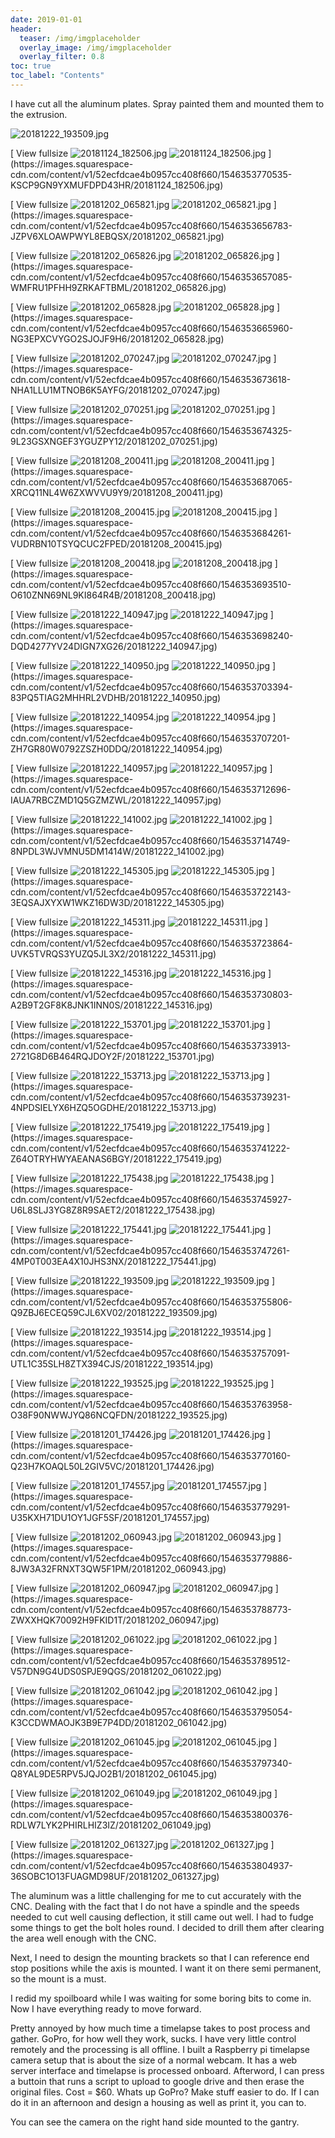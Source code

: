 ```yaml
---
date: 2019-01-01
header:
  teaser: /img/imgplaceholder
  overlay_image: /img/imgplaceholder
  overlay_filter: 0.8
toc: true
toc_label: "Contents"
--- 
```

I have cut all the aluminum plates. Spray painted them and mounted them to the
extrusion.

![20181222_193509.jpg](/img/20181222_193509.jpg)

[ View fullsize
![20181124_182506.jpg](/img/20181124_182506.jpg)
![20181124_182506.jpg](/img/20181124_182506.jpg)
](https://images.squarespace-
cdn.com/content/v1/52ecfdcae4b0957cc408f660/1546353770535-KSCP9GN9YXMUFDPD43HR/20181124_182506.jpg)

[ View fullsize
![20181202_065821.jpg](/img/20181202_065821.jpg)
![20181202_065821.jpg](/img/20181202_065821.jpg)
](https://images.squarespace-
cdn.com/content/v1/52ecfdcae4b0957cc408f660/1546353656783-JZPV6XLOAWPWYL8EBQSX/20181202_065821.jpg)

[ View fullsize
![20181202_065826.jpg](/img/20181202_065826.jpg)
![20181202_065826.jpg](/img/20181202_065826.jpg)
](https://images.squarespace-
cdn.com/content/v1/52ecfdcae4b0957cc408f660/1546353657085-WMFRU1PFHH9ZRKAFTBML/20181202_065826.jpg)

[ View fullsize
![20181202_065828.jpg](/img/20181202_065828.jpg)
![20181202_065828.jpg](/img/20181202_065828.jpg)
](https://images.squarespace-
cdn.com/content/v1/52ecfdcae4b0957cc408f660/1546353665960-NG3EPXCVYGO2SJOJF9H6/20181202_065828.jpg)

[ View fullsize
![20181202_070247.jpg](/img/20181202_070247.jpg)
![20181202_070247.jpg](/img/20181202_070247.jpg)
](https://images.squarespace-
cdn.com/content/v1/52ecfdcae4b0957cc408f660/1546353673618-NHA1LLU1MTNOB6K5AYFG/20181202_070247.jpg)

[ View fullsize
![20181202_070251.jpg](/img/20181202_070251.jpg)
![20181202_070251.jpg](/img/20181202_070251.jpg)
](https://images.squarespace-
cdn.com/content/v1/52ecfdcae4b0957cc408f660/1546353674325-9L23GSXNGEF3YGUZPY12/20181202_070251.jpg)

[ View fullsize
![20181208_200411.jpg](/img/20181208_200411.jpg)
![20181208_200411.jpg](/img/20181208_200411.jpg)
](https://images.squarespace-
cdn.com/content/v1/52ecfdcae4b0957cc408f660/1546353687065-XRCQ11NL4W6ZXWVVU9Y9/20181208_200411.jpg)

[ View fullsize
![20181208_200415.jpg](/img/20181208_200415.jpg)
![20181208_200415.jpg](/img/20181208_200415.jpg)
](https://images.squarespace-
cdn.com/content/v1/52ecfdcae4b0957cc408f660/1546353684261-VUDRBN10TSYQCUC2FPED/20181208_200415.jpg)

[ View fullsize
![20181208_200418.jpg](/img/20181208_200418.jpg)
![20181208_200418.jpg](/img/20181208_200418.jpg)
](https://images.squarespace-
cdn.com/content/v1/52ecfdcae4b0957cc408f660/1546353693510-O610ZNN69NL9KI864R4B/20181208_200418.jpg)

[ View fullsize
![20181222_140947.jpg](/img/20181222_140947.jpg)
![20181222_140947.jpg](/img/20181222_140947.jpg)
](https://images.squarespace-
cdn.com/content/v1/52ecfdcae4b0957cc408f660/1546353698240-DQD4277YV24DIGN7XG26/20181222_140947.jpg)

[ View fullsize
![20181222_140950.jpg](/img/20181222_140950.jpg)
![20181222_140950.jpg](/img/20181222_140950.jpg)
](https://images.squarespace-
cdn.com/content/v1/52ecfdcae4b0957cc408f660/1546353703394-83PQ5TIAG2MHHRL2VDHB/20181222_140950.jpg)

[ View fullsize
![20181222_140954.jpg](/img/20181222_140954.jpg)
![20181222_140954.jpg](/img/20181222_140954.jpg)
](https://images.squarespace-
cdn.com/content/v1/52ecfdcae4b0957cc408f660/1546353707201-ZH7GR80W0792ZSZH0DDQ/20181222_140954.jpg)

[ View fullsize
![20181222_140957.jpg](/img/20181222_140957.jpg)
![20181222_140957.jpg](/img/20181222_140957.jpg)
](https://images.squarespace-
cdn.com/content/v1/52ecfdcae4b0957cc408f660/1546353712696-IAUA7RBCZMD1Q5GZMZWL/20181222_140957.jpg)

[ View fullsize
![20181222_141002.jpg](/img/20181222_141002.jpg)
![20181222_141002.jpg](/img/20181222_141002.jpg)
](https://images.squarespace-
cdn.com/content/v1/52ecfdcae4b0957cc408f660/1546353714749-8NPDL3WJVMNU5DM1414W/20181222_141002.jpg)

[ View fullsize
![20181222_145305.jpg](/img/20181222_145305.jpg)
![20181222_145305.jpg](/img/20181222_145305.jpg)
](https://images.squarespace-
cdn.com/content/v1/52ecfdcae4b0957cc408f660/1546353722143-3EQSAJXYXW1WKZ16DW3D/20181222_145305.jpg)

[ View fullsize
![20181222_145311.jpg](/img/20181222_145311.jpg)
![20181222_145311.jpg](/img/20181222_145311.jpg)
](https://images.squarespace-
cdn.com/content/v1/52ecfdcae4b0957cc408f660/1546353723864-UVK5TVRQS3YUZQ5JL3X2/20181222_145311.jpg)

[ View fullsize
![20181222_145316.jpg](/img/20181222_145316.jpg)
![20181222_145316.jpg](/img/20181222_145316.jpg)
](https://images.squarespace-
cdn.com/content/v1/52ecfdcae4b0957cc408f660/1546353730803-A2B9T2GF8K8JNK1INN0S/20181222_145316.jpg)

[ View fullsize
![20181222_153701.jpg](/img/20181222_153701.jpg)
![20181222_153701.jpg](/img/20181222_153701.jpg)
](https://images.squarespace-
cdn.com/content/v1/52ecfdcae4b0957cc408f660/1546353733913-2721G8D6B464RQJDOY2F/20181222_153701.jpg)

[ View fullsize
![20181222_153713.jpg](/img/20181222_153713.jpg)
![20181222_153713.jpg](/img/20181222_153713.jpg)
](https://images.squarespace-
cdn.com/content/v1/52ecfdcae4b0957cc408f660/1546353739231-4NPDSIELYX6HZQ5OGDHE/20181222_153713.jpg)

[ View fullsize
![20181222_175419.jpg](/img/20181222_175419.jpg)
![20181222_175419.jpg](/img/20181222_175419.jpg)
](https://images.squarespace-
cdn.com/content/v1/52ecfdcae4b0957cc408f660/1546353741222-Z64OTRYHWYAEANAS6BGY/20181222_175419.jpg)

[ View fullsize
![20181222_175438.jpg](/img/20181222_175438.jpg)
![20181222_175438.jpg](/img/20181222_175438.jpg)
](https://images.squarespace-
cdn.com/content/v1/52ecfdcae4b0957cc408f660/1546353745927-U6L8SLJ3YG8Z8R9SAET2/20181222_175438.jpg)

[ View fullsize
![20181222_175441.jpg](/img/20181222_175441.jpg)
![20181222_175441.jpg](/img/20181222_175441.jpg)
](https://images.squarespace-
cdn.com/content/v1/52ecfdcae4b0957cc408f660/1546353747261-4MP0T003EA4X10JHS3NX/20181222_175441.jpg)

[ View fullsize
![20181222_193509.jpg](/img/20181222_193509.jpg)
![20181222_193509.jpg](/img/20181222_193509.jpg)
](https://images.squarespace-
cdn.com/content/v1/52ecfdcae4b0957cc408f660/1546353755806-Q9ZBJ6ECEQ59CJL6XV02/20181222_193509.jpg)

[ View fullsize
![20181222_193514.jpg](/img/20181222_193514.jpg)
![20181222_193514.jpg](/img/20181222_193514.jpg)
](https://images.squarespace-
cdn.com/content/v1/52ecfdcae4b0957cc408f660/1546353757091-UTL1C35SLH8ZTX394CJS/20181222_193514.jpg)

[ View fullsize
![20181222_193525.jpg](/img/20181222_193525.jpg)
![20181222_193525.jpg](/img/20181222_193525.jpg)
](https://images.squarespace-
cdn.com/content/v1/52ecfdcae4b0957cc408f660/1546353763958-O38F90NWWJYQ86NCQFDN/20181222_193525.jpg)

[ View fullsize
![20181201_174426.jpg](/img/20181201_174426.jpg)
![20181201_174426.jpg](/img/20181201_174426.jpg)
](https://images.squarespace-
cdn.com/content/v1/52ecfdcae4b0957cc408f660/1546353770160-Q23H7KOAQL50L2GIV5VC/20181201_174426.jpg)

[ View fullsize
![20181201_174557.jpg](/img/20181201_174557.jpg)
![20181201_174557.jpg](/img/20181201_174557.jpg)
](https://images.squarespace-
cdn.com/content/v1/52ecfdcae4b0957cc408f660/1546353779291-U35KXH71DU1OY1JGF5SF/20181201_174557.jpg)

[ View fullsize
![20181202_060943.jpg](/img/20181202_060943.jpg)
![20181202_060943.jpg](/img/20181202_060943.jpg)
](https://images.squarespace-
cdn.com/content/v1/52ecfdcae4b0957cc408f660/1546353779886-8JW3A32FRNXT3QW5F1PM/20181202_060943.jpg)

[ View fullsize
![20181202_060947.jpg](/img/20181202_060947.jpg)
![20181202_060947.jpg](/img/20181202_060947.jpg)
](https://images.squarespace-
cdn.com/content/v1/52ecfdcae4b0957cc408f660/1546353788773-ZWXXHQK70092H9FKID1T/20181202_060947.jpg)

[ View fullsize
![20181202_061022.jpg](/img/20181202_061022.jpg)
![20181202_061022.jpg](/img/20181202_061022.jpg)
](https://images.squarespace-
cdn.com/content/v1/52ecfdcae4b0957cc408f660/1546353789512-V57DN9G4UDS0SPJE9QGS/20181202_061022.jpg)

[ View fullsize
![20181202_061042.jpg](/img/20181202_061042.jpg)
![20181202_061042.jpg](/img/20181202_061042.jpg)
](https://images.squarespace-
cdn.com/content/v1/52ecfdcae4b0957cc408f660/1546353795054-K3CCDWMAOJK3B9E7P4DD/20181202_061042.jpg)

[ View fullsize
![20181202_061045.jpg](/img/20181202_061045.jpg)
![20181202_061045.jpg](/img/20181202_061045.jpg)
](https://images.squarespace-
cdn.com/content/v1/52ecfdcae4b0957cc408f660/1546353797340-Q8YAL9DE5RPV5JQJO2B1/20181202_061045.jpg)

[ View fullsize
![20181202_061049.jpg](/img/20181202_061049.jpg)
![20181202_061049.jpg](/img/20181202_061049.jpg)
](https://images.squarespace-
cdn.com/content/v1/52ecfdcae4b0957cc408f660/1546353800376-RDLW7LYK2PHIRLHIZ3IZ/20181202_061049.jpg)

[ View fullsize
![20181202_061327.jpg](/img/20181202_061327.jpg)
![20181202_061327.jpg](/img/20181202_061327.jpg)
](https://images.squarespace-
cdn.com/content/v1/52ecfdcae4b0957cc408f660/1546353804937-36SOBC1O13FUAGMD98UF/20181202_061327.jpg)

The aluminum was a little challenging for me to cut accurately with the CNC.
Dealing with the fact that I do not have a spindle and the speeds needed to
cut well causing deflection, it still came out well. I had to fudge some
things to get the bolt holes round. I decided to drill them after clearing the
area well enough with the CNC.

Next, I need to design the mounting brackets so that I can reference end stop
positions while the axis is mounted. I want it on there semi permanent, so the
mount is a must.

I redid my spoilboard while I was waiting for some boring bits to come in. Now
I have everything ready to move forward.

Pretty annoyed by how much time a timelapse takes to post process and gather.
GoPro, for how well they work, sucks. I have very little control remotely and
the processing is all offline. I built a Raspberry pi timelapse camera setup
that is about the size of a normal webcam. It has a web server interface and
timelapse is processed onboard. Afterword, I can press a buttoin that runs a
script to upload to google drive and then erase the original files. Cost =
$60. Whats up GoPro? Make stuff easier to do. If I can do it in an afternoon
and design a housing as well as print it, you can to.

You can see the camera on the right hand side mounted to the gantry.

